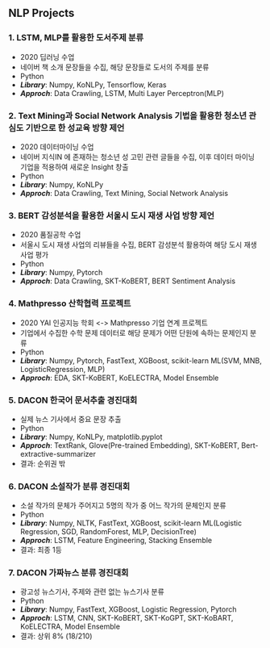 NLP Projects
-------------

### 1. LSTM, MLP를 활용한 도서주제 분류

- 2020 딥러닝 수업
- 네이버 책 소개 문장들을 수집, 해당 문장들로 도서의 주제를 분류
- Python 
- **_Library_**: Numpy, KoNLPy, Tensorflow, Keras
- **_Approch_**: Data Crawling, LSTM, Multi Layer Perceptron(MLP)


### 2. Text Mining과 Social Network Analysis 기법을 활용한 청소년 관심도 기반으로 한 성교육 방향 제언

- 2020 데이터마이닝 수업 
- 네이버 지식IN 에 존재하는 청소년 성 고민 관련 글들을 수집, 이후 데이터 마이닝 기업을 적용하여 새로운 Insight 창출
- Python
- **_Library_**: Numpy, KoNLPy
- **_Approch_**: Data Crawling, Text Mining, Social Network Analysis <br>


### 3. BERT 감성분석을 활용한 서울시 도시 재생 사업 방향 제언

- 2020 품질공학 수업 
- 서울시 도시 재생 사업의 리뷰들을 수집, BERT 감성분석 활용하여 해당 도시 재생 사업 평가 
- Python
-  **_Library_**: Numpy, Pytorch
-  **_Approch_**: Data Crawling, SKT-KoBERT, BERT Sentiment Analysis <br>


### 4. Mathpresso 산학협력 프로젝트

- 2020 YAI 인공지능 학회 <-> Mathpresso 기업 연계 프로젝트 
- 기업에서 수집한 수학 문제 데이터로 해당 문제가 어떤 단원에 속하는 문제인지 분류 
- Python
- **_Library_**: Numpy, Pytorch, FastText, XGBoost, scikit-learn ML(SVM, MNB, LogisticRegression, MLP)
-  **_Approch_**: EDA, SKT-KoBERT, KoELECTRA, Model Ensemble


### 5. DACON 한국어 문서추출 경진대회 

- 실제 뉴스 기사에서 중요 문장 추출 
- Python
- **_Library_**: Numpy, KoNLPy, matplotlib.pyplot
-  **_Approch_**: TextRank, Glove(Pre-trained Embedding), SKT-KoBERT, Bert-extractive-summarizer
- 결과: 순위권 밖 

### 6. DACON 소설작가 분류 경진대회 

- 소설 작가의 문체가 주어지고 5명의 작가 중 어느 작가의 문체인지 분류  
- Python
- **_Library_**: Numpy, NLTK, FastText, XGBoost, scikit-learn ML(Logistic Regression, SGD, RandomForest, MLP, DecisionTree)
-  **_Approch_**: LSTM, Feature Engineering, Stacking Ensemble 
- 결과: 최종 1등 

### 7. DACON 가짜뉴스 분류 경진대회 

- 광고성 뉴스기사, 주제와 관련 없는 뉴스기사 분류 
- Python
- **_Library_**: Numpy, FastText, XGBoost, Logistic Regression, Pytorch
-  **_Approch_**: LSTM, CNN, SKT-KoBERT, SKT-KoGPT, SKT-KoBART, KoELECTRA, Model Ensemble
- 결과: 상위 8% (18/210)





